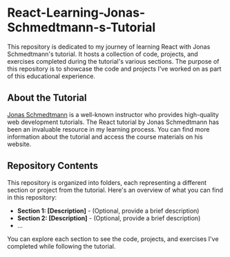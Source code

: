 # React-Learning-Jonas-Schmedtmann-s-Tutorial
This repository is dedicated to my journey of learning React with Jonas Schmedtmann's tutorial. It hosts a collection of code, projects, and exercises completed during the tutorial's various sections. The purpose of this repository is to showcase the code and projects I've worked on as part of this educational experience.

## About the Tutorial

[Jonas Schmedtmann](https://codingheroes.io/) is a well-known instructor who provides high-quality web development tutorials. The React tutorial by Jonas Schmedtmann has been an invaluable resource in my learning process. You can find more information about the tutorial and access the course materials on his website.

## Repository Contents

This repository is organized into folders, each representing a different section or project from the tutorial. Here's an overview of what you can find in this repository:

- **Section 1: [Description]** - (Optional, provide a brief description)
- **Section 2: [Description]** - (Optional, provide a brief description)
- ...

You can explore each section to see the code, projects, and exercises I've completed while following the tutorial.

